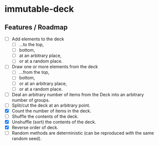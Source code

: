 # immutable-deck

## Features / Roadmap

- [ ] Add elements to the deck
  - [ ] ...to the top,
  - [ ] bottom,
  - [ ] at an arbitrary place,
  - [ ] or at a random place.
- [ ] Draw one or more elements from the deck 
  - [ ] ...from the top,
  - [ ] bottom,
  - [ ] or at an arbitrary place,
  - [ ] or at a random place.
- [ ] Deal an arbitrary number of items from the Deck into an arbitrary number of groups.
- [ ] Split/cut the deck at an arbitrary point.
- [X] Count the number of items in the deck.
- [ ] Shuffle the contents of the deck.
- [X] Unshuffle (sort) the contents of the deck.
- [X] Reverse order of deck.
- [ ] Random methods are deterministic (can be reproduced with the same random seed).
